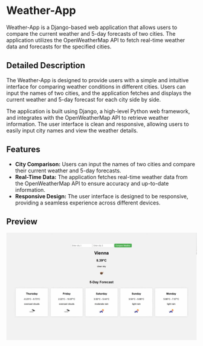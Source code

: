 # Weather-App

Weather-App is a Django-based web application that allows users to compare the current weather and 5-day forecasts of two cities. The application utilizes the OpenWeatherMap API to fetch real-time weather data and forecasts for the specified cities.

## Detailed Description

The Weather-App is designed to provide users with a simple and intuitive interface for comparing weather conditions in different cities. Users can input the names of two cities, and the application fetches and displays the current weather and 5-day forecast for each city side by side.

The application is built using Django, a high-level Python web framework, and integrates with the OpenWeatherMap API to retrieve weather information. The user interface is clean and responsive, allowing users to easily input city names and view the weather details.

## Features

- **City Comparison:** Users can input the names of two cities and compare their current weather and 5-day forecasts.
- **Real-Time Data:** The application fetches real-time weather data from the OpenWeatherMap API to ensure accuracy and up-to-date information.
- **Responsive Design:** The user interface is designed to be responsive, providing a seamless experience across different devices.

## Preview

![Preview](/weather/weather_app/img/preview.png)
